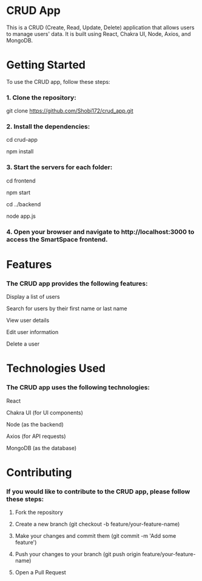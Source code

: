 # CRUD App 


 This is a CRUD (Create, Read, Update, Delete) application that allows users to manage users' data. It is built using React, Chakra UI, Node, Axios, and MongoDB.

# Getting Started

To use the CRUD app, follow these steps:

### 1. Clone the repository:


git clone https://github.com/Shobi172/crud_app.git



### 2. Install the dependencies:



cd crud-app

npm install



### 3. Start the servers for each folder:


cd frontend

npm start


cd ../backend

node app.js




### 4. Open your browser and navigate to http://localhost:3000 to access the SmartSpace frontend.


# Features

### The CRUD app provides the following features:


Display a list of users

Search for users by their first name or last name

View user details

Edit user information

Delete a user


# Technologies Used

### The CRUD app uses the following technologies:


React

Chakra UI (for UI components)

Node (as the backend)

Axios (for API requests)

MongoDB (as the database)


# Contributing

### If you would like to contribute to the CRUD app, please follow these steps:

1. Fork the repository

2. Create a new branch (git checkout -b feature/your-feature-name)

3. Make your changes and commit them (git commit -m 'Add some feature')

4. Push your changes to your branch (git push origin feature/your-feature-name)

5. Open a Pull Request
